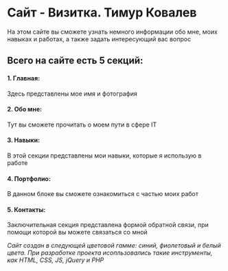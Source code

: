 # Сайт - Визитка. Тимур Ковалев

На этом сайте вы сможете узнать немного информации обо мне, моих навыках и работах, а также задать интересующий вас вопрос

## Всего на сайте есть 5 секций:
#### 1. Главная:
Здесь представлены мое имя и фотография
#### 2. Обо мне:
Тут вы сможете прочитать о моем пути в сфере IT
#### 3. Навыки:
В этой секции представлены мои навыки, которые я использую в работе
#### 4. Портфолио:
В данном блоке вы сможете ознакомиться с частью моих работ
#### 5. Контакты:
Заключительная секция представлена формой обратной связи, при помощи которой вы можете связаться со мной

*Сайт создан в следующей цветовой гамме: синий, фиолетовый и белый цвета. При разработке проекта исопльзовались такие инструменты, как HTML, CSS, JS, jQuery и PHP*
